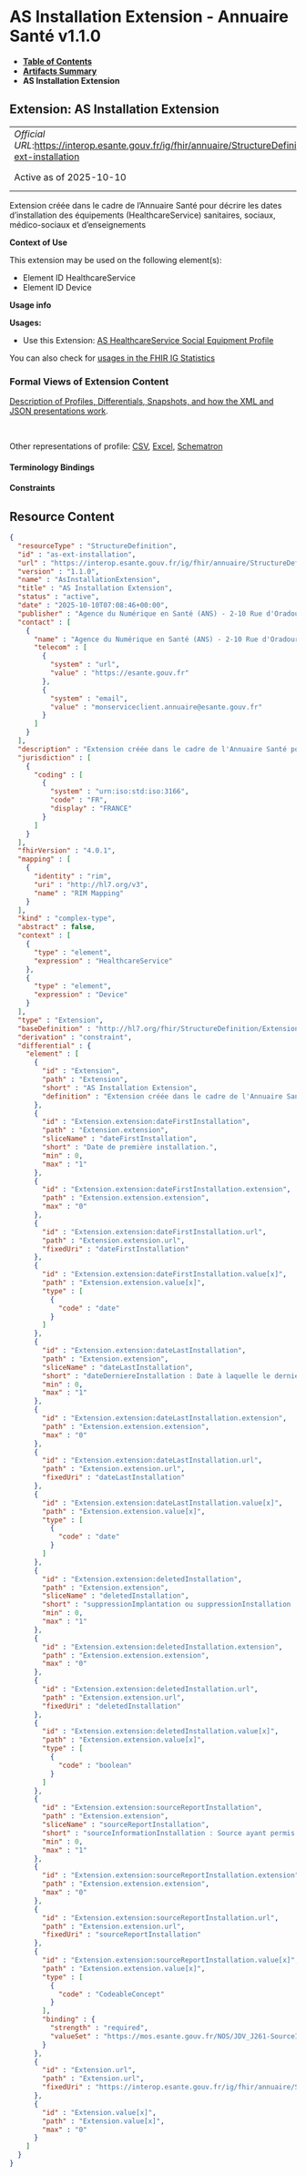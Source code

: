 # AS Installation Extension - Annuaire Santé v1.1.0

* [**Table of Contents**](toc.md)
* [**Artifacts Summary**](artifacts.md)
* **AS Installation Extension**

## Extension: AS Installation Extension 

| | |
| :--- | :--- |
| *Official URL*:https://interop.esante.gouv.fr/ig/fhir/annuaire/StructureDefinition/as-ext-installation | *Version*:1.1.0 |
| Active as of 2025-10-10 | *Computable Name*:AsInstallationExtension |

Extension créée dans le cadre de l’Annuaire Santé pour décrire les dates d’installation des équipements (HealthcareService) sanitaires, sociaux, médico-sociaux et d’enseignements

**Context of Use**

This extension may be used on the following element(s):

* Element ID HealthcareService
* Element ID Device

**Usage info**

**Usages:**

* Use this Extension: [AS HealthcareService Social Equipment Profile](StructureDefinition-as-healthcareservice-social-equipment.md)

You can also check for [usages in the FHIR IG Statistics](https://packages2.fhir.org/xig/ans.fhir.fr.annuaire|current/StructureDefinition/as-ext-installation)

### Formal Views of Extension Content

 [Description of Profiles, Differentials, Snapshots, and how the XML and JSON presentations work](http://build.fhir.org/ig/FHIR/ig-guidance/readingIgs.html#structure-definitions). 

 

Other representations of profile: [CSV](StructureDefinition-as-ext-installation.csv), [Excel](StructureDefinition-as-ext-installation.xlsx), [Schematron](StructureDefinition-as-ext-installation.sch) 

#### Terminology Bindings

#### Constraints



## Resource Content

```json
{
  "resourceType" : "StructureDefinition",
  "id" : "as-ext-installation",
  "url" : "https://interop.esante.gouv.fr/ig/fhir/annuaire/StructureDefinition/as-ext-installation",
  "version" : "1.1.0",
  "name" : "AsInstallationExtension",
  "title" : "AS Installation Extension",
  "status" : "active",
  "date" : "2025-10-10T07:08:46+00:00",
  "publisher" : "Agence du Numérique en Santé (ANS) - 2-10 Rue d'Oradour-sur-Glane, 75015 Paris",
  "contact" : [
    {
      "name" : "Agence du Numérique en Santé (ANS) - 2-10 Rue d'Oradour-sur-Glane, 75015 Paris",
      "telecom" : [
        {
          "system" : "url",
          "value" : "https://esante.gouv.fr"
        },
        {
          "system" : "email",
          "value" : "monserviceclient.annuaire@esante.gouv.fr"
        }
      ]
    }
  ],
  "description" : "Extension créée dans le cadre de l'Annuaire Santé pour décrire les dates d'installation des équipements (HealthcareService) sanitaires, sociaux, médico-sociaux et d'enseignements",
  "jurisdiction" : [
    {
      "coding" : [
        {
          "system" : "urn:iso:std:iso:3166",
          "code" : "FR",
          "display" : "FRANCE"
        }
      ]
    }
  ],
  "fhirVersion" : "4.0.1",
  "mapping" : [
    {
      "identity" : "rim",
      "uri" : "http://hl7.org/v3",
      "name" : "RIM Mapping"
    }
  ],
  "kind" : "complex-type",
  "abstract" : false,
  "context" : [
    {
      "type" : "element",
      "expression" : "HealthcareService"
    },
    {
      "type" : "element",
      "expression" : "Device"
    }
  ],
  "type" : "Extension",
  "baseDefinition" : "http://hl7.org/fhir/StructureDefinition/Extension",
  "derivation" : "constraint",
  "differential" : {
    "element" : [
      {
        "id" : "Extension",
        "path" : "Extension",
        "short" : "AS Installation Extension",
        "definition" : "Extension créée dans le cadre de l'Annuaire Santé pour décrire les dates d'installation des équipements (HealthcareService) sanitaires, sociaux, médico-sociaux et d'enseignements"
      },
      {
        "id" : "Extension.extension:dateFirstInstallation",
        "path" : "Extension.extension",
        "sliceName" : "dateFirstInstallation",
        "short" : "Date de première installation.",
        "min" : 0,
        "max" : "1"
      },
      {
        "id" : "Extension.extension:dateFirstInstallation.extension",
        "path" : "Extension.extension.extension",
        "max" : "0"
      },
      {
        "id" : "Extension.extension:dateFirstInstallation.url",
        "path" : "Extension.extension.url",
        "fixedUri" : "dateFirstInstallation"
      },
      {
        "id" : "Extension.extension:dateFirstInstallation.value[x]",
        "path" : "Extension.extension.value[x]",
        "type" : [
          {
            "code" : "date"
          }
        ]
      },
      {
        "id" : "Extension.extension:dateLastInstallation",
        "path" : "Extension.extension",
        "sliceName" : "dateLastInstallation",
        "short" : "dateDerniereInstallation : Date à laquelle le dernier constat d’installation des places est réalisé.",
        "min" : 0,
        "max" : "1"
      },
      {
        "id" : "Extension.extension:dateLastInstallation.extension",
        "path" : "Extension.extension.extension",
        "max" : "0"
      },
      {
        "id" : "Extension.extension:dateLastInstallation.url",
        "path" : "Extension.extension.url",
        "fixedUri" : "dateLastInstallation"
      },
      {
        "id" : "Extension.extension:dateLastInstallation.value[x]",
        "path" : "Extension.extension.value[x]",
        "type" : [
          {
            "code" : "date"
          }
        ]
      },
      {
        "id" : "Extension.extension:deletedInstallation",
        "path" : "Extension.extension",
        "sliceName" : "deletedInstallation",
        "short" : "suppressionImplantation ou suppressionInstallation : Indicateur de suppression de l’installation.",
        "min" : 0,
        "max" : "1"
      },
      {
        "id" : "Extension.extension:deletedInstallation.extension",
        "path" : "Extension.extension.extension",
        "max" : "0"
      },
      {
        "id" : "Extension.extension:deletedInstallation.url",
        "path" : "Extension.extension.url",
        "fixedUri" : "deletedInstallation"
      },
      {
        "id" : "Extension.extension:deletedInstallation.value[x]",
        "path" : "Extension.extension.value[x]",
        "type" : [
          {
            "code" : "boolean"
          }
        ]
      },
      {
        "id" : "Extension.extension:sourceReportInstallation",
        "path" : "Extension.extension",
        "sliceName" : "sourceReportInstallation",
        "short" : "sourceInformationInstallation : Source ayant permis le constat d'installation.",
        "min" : 0,
        "max" : "1"
      },
      {
        "id" : "Extension.extension:sourceReportInstallation.extension",
        "path" : "Extension.extension.extension",
        "max" : "0"
      },
      {
        "id" : "Extension.extension:sourceReportInstallation.url",
        "path" : "Extension.extension.url",
        "fixedUri" : "sourceReportInstallation"
      },
      {
        "id" : "Extension.extension:sourceReportInstallation.value[x]",
        "path" : "Extension.extension.value[x]",
        "type" : [
          {
            "code" : "CodeableConcept"
          }
        ],
        "binding" : {
          "strength" : "required",
          "valueSet" : "https://mos.esante.gouv.fr/NOS/JDV_J261-SourceInformationInstallation-RASS/FHIR/JDV-J261-SourceInformationInstallation-RASS"
        }
      },
      {
        "id" : "Extension.url",
        "path" : "Extension.url",
        "fixedUri" : "https://interop.esante.gouv.fr/ig/fhir/annuaire/StructureDefinition/as-ext-installation"
      },
      {
        "id" : "Extension.value[x]",
        "path" : "Extension.value[x]",
        "max" : "0"
      }
    ]
  }
}

```
